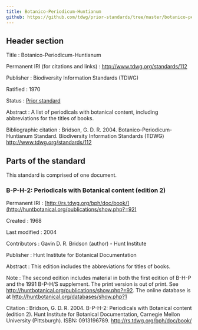 ```yaml
---
title: Botanico-Periodicum-Huntianum
github: https://github.com/tdwg/prior-standards/tree/master/botanico-periodicum-huntianum
---
```


## Header section

Title
: Botanico-Periodicum-Huntianum

Permanent IRI (for citations and links)
: <http://www.tdwg.org/standards/112>

Publisher
: Biodiversity Information Standards (TDWG)

Ratified
: 1970

Status
: [Prior standard](/standards/status-and-categories/#status)

Abstract
: A list of periodicals with botanical content, including abbreviations for the titles of books.

Bibliographic citation
: Bridson, G. D. R. 2004. Botanico-Periodicum-Huntianum Standard. Biodiversity Information Standards (TDWG) <http://www.tdwg.org/standards/112>

## Parts of the standard

This standard is comprised of one document.

### B-P-H-2: Periodicals with Botanical content (edition 2)

Permanent IRI
: [http://rs.tdwg.org/bph/doc/book/](http://huntbotanical.org/publications/show.php?=92)

Created
: 1968

Last modified
: 2004

Contributors
: Gavin D. R. Bridson (author) - Hunt Institute

Publisher
: Hunt Institute for Botanical Documentation

Abstract
: This edition includes the abbreviations for titles of books.

Note
: The second edition includes material in both the first edition of B-H-P and the 1991 B-P-H/S supplement. The print version is out of print. See <http://huntbotanical.org/publications/show.php?=92>. The online database is at <http://huntbotanical.org/databases/show.php?1>

Citation
: Bridson, G. D. R. 2004. B-P-H-2: Periodicals with Botanical content (edition 2). Hunt Institute for Botanical Documentation, Carnegie Mellon University (Pittsburgh). ISBN: 0913196789. <http://rs.tdwg.org/bph/doc/book/>
